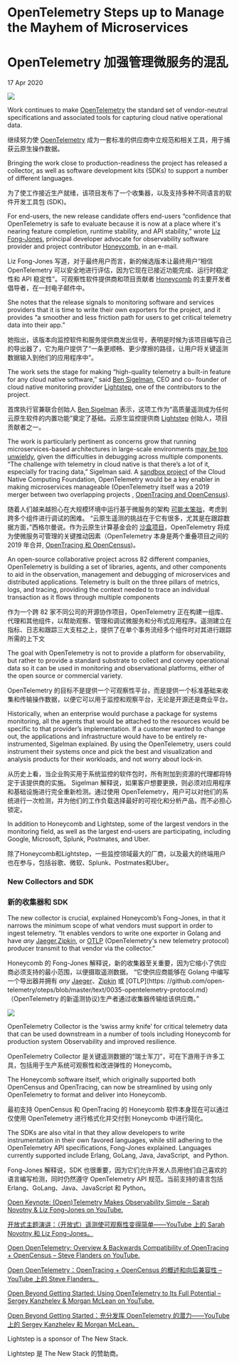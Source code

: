 # OpenTelemetry Steps up to Manage the Mayhem of Microservices

# OpenTelemetry 加强管理微服务的混乱

17 Apr 2020



![](https://cdn.thenewstack.io/media/2020/04/89962ad8-open-telemetry.jpg)

Work continues to make [OpenTelemetry](https://opentelemetry.io/about/) the standard set of vendor-neutral specifications and associated tools for capturing cloud native operational data.

继续努力使 [OpenTelemetry](https://opentelemetry.io/about/) 成为一套标准的供应商中立规范和相关工具，用于捕获云原生操作数据。

Bringing the work close to production-readiness the project has released a collector, as well as software development kits (SDKs) to support a number of different languages.

为了使工作接近生产就绪，该项目发布了一个收集器，以及支持多种不同语言的软件开发工具包 (SDK)。

For end-users, the new release candidate offers end-users “confidence that OpenTelemetry is safe to evaluate because it is now at a place where it's nearing feature completion, runtime stability, and API stability,” wrote [Liz Fong-Jones]( https://twitter.com/lizthegrey), principal developer advocate for observability software provider and project contributor [Honeycomb](https://www.honeycomb.io/), in an e-mail.

Liz Fong-Jones 写道，对于最终用户而言，新的候选版本让最终用户“相信 OpenTelemetry 可以安全地进行评估，因为它现在已接近功能完成、运行时稳定性和 API 稳定性”。可观察性软件提供商和项目贡献者 [Honeycomb](https://www.honeycomb.io/) 的主要开发者倡导者，在一封电子邮件中。

She notes that the release signals to monitoring software and services providers that it is time to write their own exporters for the project, and it provides “a smoother and less friction path for users to get critical telemetry data into their app.”

她指出，该版本向监控软件和服务提供商发出信号，表明是时候为该项目编写自己的导出器了，它为用户提供了“一条更顺畅、更少摩擦的路径，让用户将关键遥测数据输入到他们的应用程序中”。

The work sets the stage for making “high-quality telemetry a built-in feature for any cloud native software,” said [Ben Sigelman](https://www.linkedin.com/in/bensigelman/), CEO and co- founder of cloud native monitoring provider [Lightstep](https://lightstep.com/), one of the contributors to the project.

首席执行官兼联合创始人 [Ben Sigelman](https://www.linkedin.com/in/bensigelman/) 表示，这项工作为“高质量遥测成为任何云原生软件的内置功能”奠定了基础。云原生监控提供商 [Lightstep](https://lightstep.com/) 创始人，项目贡献者之一。

The work is particularly pertinent as concerns grow that running microservices-based architectures in large-scale environments [may be too unwieldy](https://thenewstack.io/kelsey-hightower-and-ben-sigelman-debate-microservices-vs-monoliths/), given the difficulties in debugging across multiple components. “The challenge with telemetry in cloud native is that there’s a lot of it, especially for tracing data,” Sigelman said. A [sandbox project](https://landscape.cncf.io/selected=open-telemetry) of the Cloud Native Computing Foundation, OpenTelemetry would be a key enabler in making microservices manageable (OpenTelemetry itself was a 2019 merger between two overlapping projects , [OpenTracing and OpenCensus](https://thenewstack.io/opentracing-opencensus-merge-into-a-single-new-project-opentelemetry/)).

随着人们越来越担心在大规模环境中运行基于微服务的架构 [可能太笨拙](https://thenewstack.io/kelsey-hightower-and-ben-sigelman-debate-microservices-vs-monoliths/)，考虑到跨多个组件进行调试的困难。 “云原生遥测的挑战在于它有很多，尤其是在跟踪数据方面，”西格尔曼说。作为云原生计算基金会的 [沙盒项目](https://landscape.cncf.io/selected=open-telemetry)，OpenTelemetry 将成为使微服务可管理的关键推动因素（OpenTelemetry 本身是两个重叠项目之间的 2019 年合并, [OpenTracing 和 OpenCensus](https://thenewstack.io/opentracing-opencensus-merge-into-a-single-new-project-opentelemetry/))。

An open-source collaborative project across 82 different companies, OpenTelemetry is building a set of libraries, agents, and other components to aid in the observation, management and debugging of microservices and distributed applications. Telemetry is built on the three pillars of metrics, logs, and tracing, providing the context needed to trace an individual transaction as it flows through multiple components

作为一个跨 82 家不同公司的开源协作项目，OpenTelemetry 正在构建一组库、代理和其他组件，以帮助观察、管理和调试微服务和分布式应用程序。遥测建立在指标、日志和跟踪三大支柱之上，提供了在单个事务流经多个组件时对其进行跟踪所需的上下文

The goal with OpenTelemetry is not to provide a platform for observability, but rather to provide a standard substrate to collect and convey operational data so it can be used in monitoring and observational platforms, either of the open source or commercial variety.

OpenTelemetry 的目标不是提供一个可观察性平台，而是提供一个标准基础来收集和传输操作数据，以便它可以用于监控和观察平台，无论是开源还是商业平台。

Historically, when an enterprise would purchase a package for systems monitoring, all the agents that would be attached to the resources would be specific to that provider’s implementation. If a customer wanted to change out, the applications and infrastructure would have to be entirely re-instrumented, Sigelman explained. By using the OpenTelemetry, users could instrument their systems once and pick the best and visualization and analysis products for their workloads, and not worry about lock-in.

从历史上看，当企业购买用于系统监控的软件包时，所有附加到资源的代理都将特定于该提供商的实施。 Sigelman 解释说，如果客户想要更换，则必须对应用程序和基础设施进行完全重新检测。通过使用 OpenTelemetry，用户可以对他们的系统进行一次检测，并为他们的工作负载选择最好的可视化和分析产品，而不必担心锁定。

In addition to Honeycomb and Lightstep, some of the largest vendors in the monitoring field, as well as the largest end-users are participating, including Google, Microsoft, Splunk, Postmates, and Uber.

除了Honeycomb和Lightstep，一些监控领域最大的厂商，以及最大的终端用户也在参与，包括谷歌、微软、Splunk、Postmates和Uber。

### New Collectors and SDK 

### 新的收集器和 SDK

The new collector is crucial, explained Honeycomb’s Fong-Jones, in that it narrows the minimum scope of what vendors must support in order to ingest telemetry. “It enables vendors to write one exporter in Golang and have _any_ [Jaeger](https://www.jaegertracing.io/),[Zipkin](https://zipkin.io/), or [OTLP](https://github.com/open-telemetry/oteps/blob/master/text/0035-opentelemetry-protocol.md) (OpenTelemetry's new telemetry protocol) producer transmit to that vendor via the collector.”

Honeycomb 的 Fong-Jones 解释说，新的收集器至关重要，因为它缩小了供应商必须支持的最小范围，以便摄取遥测数据。 “它使供应商能够在 Golang 中编写一个导出器并拥有 _any_ [Jaeger](https://www.jaegertracing.io/)、[Zipkin](https://zipkin.io/) 或 [OTLP](https: //github.com/open-telemetry/oteps/blob/master/text/0035-opentelemetry-protocol.md）（OpenTelemetry 的新遥测协议)生产者通过收集器传输给该供应商。”

![](https://cdn.thenewstack.io/media/2020/04/0d6104d3-opentelemetry.jpg)

OpenTelemetry Collector is the ‘swiss army knife’ for critical telemetry data that can be used downstream in a number of tools including Honeycomb for production system Observability and improved resilience.

OpenTelemetry Collector 是关键遥测数据的“瑞士军刀”，可在下游用于许多工具，包括用于生产系统可观察性和改进弹性的 Honeycomb。

The Honeycomb software itself, which originally supported both OpenCensus and OpenTracing, can now be streamlined by using only OpenTelemetry to format and deliver into Honeycomb.

最初支持 OpenCensus 和 OpenTracing 的 Honeycomb 软件本身现在可以通过仅使用 OpenTelemetry 进行格式化并交付到 Honeycomb 中进行简化。

The SDKs are also vital in that they allow developers to write instrumentation in their own favored languages, while still adhering to the OpenTelemetry API specifications, Fong-Jones explained. Languages currently supported include Erlang, GoLang, Java, JavaScript,  and Python.

Fong-Jones 解释说，SDK 也很重要，因为它们允许开发人员用他们自己喜欢的语言编写检测，同时仍然遵守 OpenTelemetry API 规范。当前支持的语言包括 Erlang、GoLang、Java、JavaScript 和 Python。

[Open Keynote: (Open)Telemetry Makes Observability Simple – Sarah Novotny & Liz Fong-Jones on YouTube.](https://www.youtube.com/watch?v=W_8MHdtrgZE&list=WL&index=2&t=0s)

[开放式主题演讲：（开放式）遥测使可观察性变得简单——YouTube 上的 Sarah Novotny 和 Liz Fong-Jones。](https://www.youtube.com/watch?v=W_8MHdtrgZE&list=WL&index=2&t=0s)

[Open OpenTelemetry: Overview & Backwards Compatibility of OpenTracing + OpenCensus – Steve Flanders on YouTube.](https://www.youtube.com/watch?v=UdRqts403G4&list=WL&index=3&t=12s)

[Open OpenTelemetry：OpenTracing + OpenCensus 的概述和向后兼容性 – YouTube 上的 Steve Flanders。](https://www.youtube.com/watch?v=UdRqts403G4&list=WL&index=3&t=12s)

[Open Beyond Getting Started: Using OpenTelemetry to Its Full Potential – Sergey Kanzhelev & Morgan McLean on YouTube.](https://www.youtube.com/watch?v=FlghuHDlQdM&list=WL&index=4&t=51s)

[Open Beyond Getting Started：充分发挥 OpenTelemetry 的潜力——YouTube 上的 Sergey Kanzhelev 和 Morgan McLean。](https://www.youtube.com/watch?v=FlghuHDlQdM&list=WL&index=4&t=51s)

Lightstep is a sponsor of The New Stack. 

Lightstep 是 The New Stack 的赞助商。

